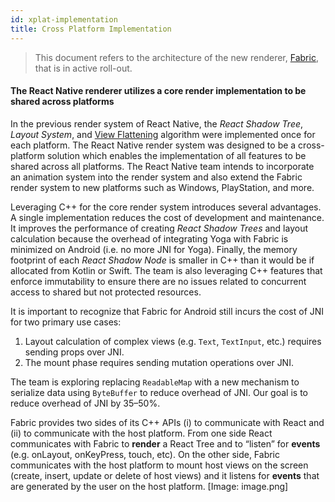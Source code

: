 ```yaml
---
id: xplat-implementation
title: Cross Platform Implementation
---
```


> This document refers to the architecture of the new renderer, [Fabric](fabric-renderer), that is in active roll-out.

#### The React Native renderer utilizes a core render implementation to be shared across platforms

In the previous render system of React Native, the _React Shadow Tree_, _Layout System_, and [View Flattening](view-flattening.md) algorithm were implemented once for each platform. The React Native render system was designed to be a cross-platform solution which enables the implementation of all features to be shared across all platforms. The React Native team intends to incorporate an animation system into the render system and also extend the Fabric render system to new platforms such as Windows, PlayStation, and more.

Leveraging C++ for the core render system introduces several advantages. A single implementation reduces the cost of development and maintenance. It improves the performance of creating _React Shadow Trees_ and layout calculation because the overhead of integrating Yoga with Fabric is minimized on Android (i.e. no more JNI for Yoga). Finally, the memory footprint of each _React Shadow Node_ is smaller in C++ than it would be if allocated from Kotlin or Swift.
The team is also leveraging C++ features that enforce immutability to ensure there are no issues related to concurrent access to shared but not protected resources.

It is important to recognize that Fabric for Android still incurs the cost of JNI for two primary use cases:

1. Layout calculation of complex views (e.g. `Text`, `TextInput`, etc.) requires sending props over JNI.
2. The mount phase requires sending mutation operations over JNI.

The team is exploring replacing `ReadableMap` with a new mechanism to serialize data using `ByteBuffer` to reduce overhead of JNI. Our goal is to reduce overhead of JNI by 35–50%.

Fabric provides two sides of its C++ APIs (i) to communicate with React and (ii) to communicate with the host platform. From one side React communicates with Fabric to **render** a React Tree and to “listen” for **events** (e.g. onLayout, onKeyPress, touch, etc). On the other side, Fabric communicates with the host platform to mount host views on the screen (create, insert, update or delete of host views) and it listens for **events** that are generated by the user on the host platform.
[Image: image.png]
